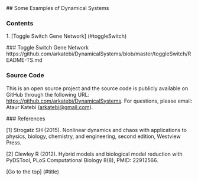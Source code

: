 <a name="title" />
## Some Examples of Dynamical Systems

### Contents
1\. [Toggle Switch Gene Network] (#toggleSwitch)


<a name="toggleSwitch">
### Toggle Switch Gene Network 
https://github.com/arkatebi/DynamicalSystems/blob/master/toggleSwitch/README-TS.md

### Source Code
This is an open source project and the source code is publicly available on 
GitHub through the following URL: https://github.com/arkatebi/DynamicalSystems.
For questions, please email: Ataur Katebi (arkatebi@gmail.com).

<a name="refSet" />
### References 

[1] Strogatz SH (2015). Nonlinear dynamics and chaos with applications to 
    physics, biology, chemistry, and engineering, second edition, Westview 
    Press.

[2] Clewley R (2012). Hybrid models and biological model reduction with 
    PyDSTool, PLoS Computational Biology 8(8), PMID: 22912566.  

[Go to the top] (#title)
